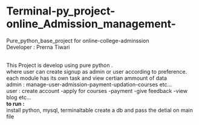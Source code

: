 # Terminal-py_project-online_Admission_management-
Pure_python_base_project for online-college-adminssion
<br>
Developer : Prerna Tiwari

<br>
This Project is develop using pure python .
<br>
where user can create signup as admin or user according to preference.
<br>
each module has its own task and view certian ammount of data <br>
admin : manage-user-admission-payment-updation-courses etc...
<br>
user : create account -apply for courses -payment -give feedback -view blog etc...
<br>
<b> to run :</b><br>
install python, mysql, terminaltable 
create a db and pass the detial on main file
